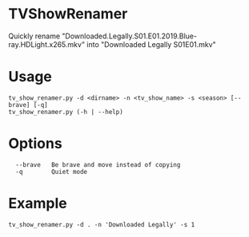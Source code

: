 # TVShowRenamer
Quickly rename "Downloaded.Legally.S01.E01.2019.Blue-ray.HDLight.x265.mkv" into "Downloaded Legally S01E01.mkv"

# Usage
   `tv_show_renamer.py -d <dirname> -n <tv_show_name> -s <season> [--brave] [-q]`  
   `tv_show_renamer.py (-h | --help)`  

# Options
```
  --brave   Be brave and move instead of copying
  -q        Quiet mode
```

# Example
  `tv_show_renamer.py -d . -n 'Downloaded Legally' -s 1`  
